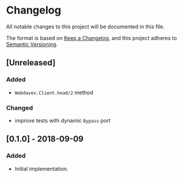 # Changelog
All notable changes to this project will be documented in this file.

The format is based on [Keep a Changelog](https://keepachangelog.com/en/1.0.0/),
and this project adheres to [Semantic Versioning](https://semver.org/spec/v2.0.0.html).

## [Unreleased]
### Added
- `Webdavex.Client.head/2` method

### Changed
- improve tests with dynamic `Bypass` port

## [0.1.0] - 2018-09-09
### Added
- Initial implementation.
